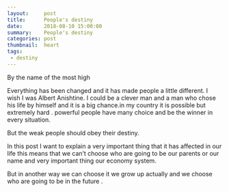 ```yaml
---
layout:     post
title:      People's destiny
date:       2018-08-10 15:00:00
summary:    People's destiny
categories: post
thumbnail:  heart
tags:
 - destiny
---
```

By the name of the most high 

Everything has been changed and it has made people a little different. I wish I was Albert Anishtine. I could be a clever man and a man who chose his life by himself and it is a big chance.in my country it is possible but extremely hard . powerful people have many  choice and be the winner in every situation.

But the weak people should obey their destiny.

In this post I want to explain a very important thing that it has affected in our life this means that we can’t choose who are going to be our parents or our name and very important thing our economy system. 

But in another way we can choose it we grow up actually and we choose who are going to be in the future .

